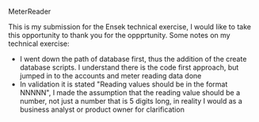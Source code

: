 MeterReader

This is my submission for the Ensek technical exercise, I would like to take this opportunity to thank you for the oppprtunity.
Some notes on my technical exercise:
- I went down the path of database first, thus the addition of the create database scripts. I understand there is the code first approach, but jumped in to the accounts and meter reading data done
- In validation it is stated "Reading values should be in the format NNNNN", I made the assumption that the reading value should be a number, not just a number that is 5 digits long, in reality I would as a business analyst or product owner for clarification